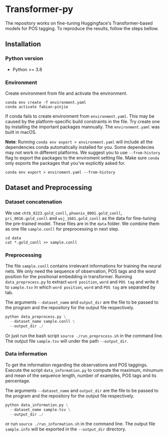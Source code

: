 # Transformer-py

The repository works on fine-tuning Huggingface's Transformer-based models for POS tagging. To reproduce the results,
follow the steps bellow.

## Installation

### Python version

* Python >= 3.8

### Environment

Create environment from file and activate the environment.

```
conda env create -f environment.yaml
conda activate fabian-pinjie
```

If conda fails to create environment from `environment.yaml`. This may be caused by the platform-specific build constraints in the file. Try create one by installing the important packages mannually. The `environment.yaml` was built in macOS.

**Note**: Running `conda env export > environment.yaml` will include all the 
dependencies conda automatically installed for you. Some dependecies may not work in different platforms.
We suggest you to use `--from-history` flag to export the packages to the enviroment setting file.
Make sure `conda` only exports the packages that you've explicitly asked for.

```
conda env export > enviroment.yaml --from-history
```

## Dataset and Preprocessing

### Dataset concatenation

We use `chtb_0223.gold_conll`, `phoenix_0001.gold_conll`, `pri_0016.gold_conll` and `wsj_1681.gold_conll` as the data for fine-tuning the pre-trained model.
These files are in the `data` folder. We combine them as one file `sample.conll` for preprocessing in next step.

```
cd data
cat *.gold_conll >> sample.conll
```

### Preprocessing

The file `sample.conll` contains irrelevant informations for training the neural nets.
We only need the sequence of observation, POS tags and the word position for the positional embedding in transformer. Running `data_preprocess.py` to extract `word position`, `word` and `POS tag` and write it to
`sample.tsv` in which `word position`, `word` and `POS tag` are separated by tab. 

The arguments `--dataset_name` and `output_dir` are the file to be passed to the program and the repository for the output file respectively. 

```python
python data_preprocess.py \
  --dataset_name sample.conll \
  --output_dir ./
```

Or just run the bash script `source ./run_preprocess.sh` in the command line. The output file `sample.tsv` will under the 
path `--output_dir`. 


### Data information

To get the information regarding the observations and POS taggings. Execute the script `data_information.py` to compute the
maximum, minumum and mean of the sequence length, number of examples, POS tags and its percentage.

The arguments `--dataset_name` and `output_dir` are the file to be passed to the program and the repository for the output file respectively. 

```python
python data_information.py \
  --dataset_name sample.tsv \
  --output_dir ./
```

or run `source ./run_information.sh` in the command line. The output file `sample.info` will be exported in the  `--output_dir` directory.
